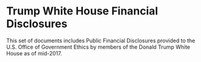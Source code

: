 # Trump White House Financial Disclosures

This set of documents includes Public Financial Disclosures provided to the U.S. Office of Government Ethics by members of the Donald Trump White House as of mid-2017.
